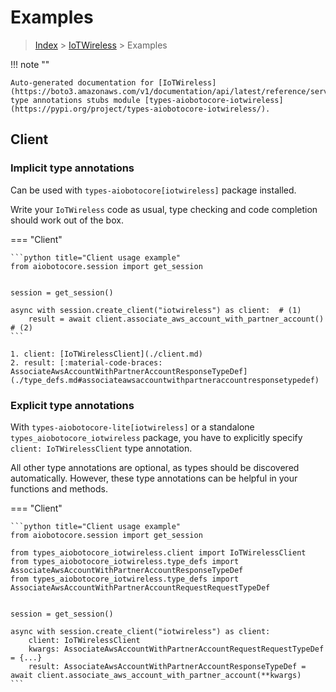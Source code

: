# Examples

> [Index](../README.md) > [IoTWireless](./README.md) > Examples

!!! note ""

    Auto-generated documentation for [IoTWireless](https://boto3.amazonaws.com/v1/documentation/api/latest/reference/services/iotwireless.html#IoTWireless)
    type annotations stubs module [types-aiobotocore-iotwireless](https://pypi.org/project/types-aiobotocore-iotwireless/).

## Client

### Implicit type annotations

Can be used with `types-aiobotocore[iotwireless]` package installed.

Write your `IoTWireless` code as usual,
type checking and code completion should work out of the box.



=== "Client"

    ```python title="Client usage example"
    from aiobotocore.session import get_session


    session = get_session()

    async with session.create_client("iotwireless") as client:  # (1)
        result = await client.associate_aws_account_with_partner_account()  # (2)
    ```

    1. client: [IoTWirelessClient](./client.md)
    2. result: [:material-code-braces: AssociateAwsAccountWithPartnerAccountResponseTypeDef](./type_defs.md#associateawsaccountwithpartneraccountresponsetypedef) 






### Explicit type annotations

With `types-aiobotocore-lite[iotwireless]`
or a standalone `types_aiobotocore_iotwireless` package, you have to explicitly specify
`client: IoTWirelessClient` type annotation.

All other type annotations are optional, as types should be discovered automatically.
However, these type annotations can be helpful in your functions and methods.


=== "Client"

    ```python title="Client usage example"
    from aiobotocore.session import get_session

    from types_aiobotocore_iotwireless.client import IoTWirelessClient
    from types_aiobotocore_iotwireless.type_defs import AssociateAwsAccountWithPartnerAccountResponseTypeDef
    from types_aiobotocore_iotwireless.type_defs import AssociateAwsAccountWithPartnerAccountRequestRequestTypeDef


    session = get_session()

    async with session.create_client("iotwireless") as client:
        client: IoTWirelessClient
        kwargs: AssociateAwsAccountWithPartnerAccountRequestRequestTypeDef = {...}
        result: AssociateAwsAccountWithPartnerAccountResponseTypeDef = await client.associate_aws_account_with_partner_account(**kwargs)
    ```




